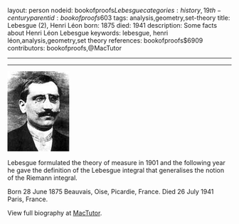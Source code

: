 layout: person
nodeid: bookofproofs$Lebesgue
categories: history,19th-century
parentid: bookofproofs$603
tags: analysis,geometry,set-theory
title: Lebesgue (2), Henri Léon
born: 1875
died: 1941
description: Some facts about Henri Léon Lebesgue
keywords: lebesgue, henri léon,analysis,geometry,set theory
references: bookofproofs$6909
contributors: bookofproofs,@MacTutor

---


---

![Lebesgue.jpg](https://github.com/bookofproofs/bookofproofs.github.io/blob/main/_sources/_assets/images/portraits/Lebesgue.jpg?raw=true)

Lebesgue formulated the theory of measure in 1901 and the following year he gave the definition of the Lebesgue integral that generalises the notion of the Riemann integral.

Born 28 June 1875 Beauvais, Oise, Picardie, France. Died 26 July 1941 Paris, France.


View full biography at [MacTutor](https://mathshistory.st-andrews.ac.uk/Biographies/Lebesgue/).
